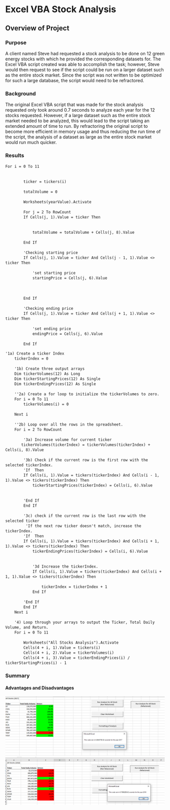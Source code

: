 # Excel VBA Stock Analysis
## Overview of Project
### Purpose
A client named Steve had requested a stock analysis to be done on 12 green energy stocks with which he provided the corresponding datasets for. The Excel VBA script created was able to accomplish the task; however, Steve would then request to see if the script could be run on a larger dataset such as the entire stock market. Since the script was not written to be optimized for such a large database, the script would need to be refractored.
### Background
The original Excel VBA script that was made for the stock analysis requested only took around 0.7 seconds to analyze each year for the 12 stocks requested. However, if a large dataset such as the entire stock market needed to be analyzed, this would lead to the script taking an extended amount of time to run. By refractoring the original script to become more efficient in memory usage and thus reducing the run time of the script, the analysis of a dataset as large as the entire stock market would run much quicker.
### Results
```
For i = 0 To 11
        
        
        ticker = tickers(i)
        
        totalVolume = 0
        
        Worksheets(yearValue).Activate
        
        For j = 2 To RowCount
        If Cells(j, 1).Value = ticker Then
        
        
            totalVolume = totalVolume + Cells(j, 8).Value
            
        End If
        
        'Checking starting price
        If Cells(j, 1).Value = ticker And Cells(j - 1, 1).Value <> ticker Then
            
            'set starting price
            startingPrice = Cells(j, 6).Value
            
            
            
        End If
        
        'Checking ending price
        If Cells(j, 1).Value = ticker And Cells(j + 1, 1).Value <> ticker Then
            
            'set ending price
            endingPrice = Cells(j, 6).Value
            
        End If
```
```
'1a) Create a ticker Index
    tickerIndex = 0

    '1b) Create three output arrays
    Dim tickerVolumes(12) As Long
    Dim tickerStartingPrices(12) As Single
    Dim tickerEndingPrices(12) As Single
    
    ''2a) Create a for loop to initialize the tickerVolumes to zero.
    For i = 0 To 11
        tickerVolumes(i) = 0
        
    Next i
        
    ''2b) Loop over all the rows in the spreadsheet.
    For i = 2 To RowCount
    
        '3a) Increase volume for current ticker
       tickerVolumes(tickerIndex) = tickerVolumes(tickerIndex) + Cells(i, 8).Value
        
        '3b) Check if the current row is the first row with the selected tickerIndex.
        'If  Then
        If Cells(i, 1).Value = tickers(tickerIndex) And Cells(i - 1, 1).Value <> tickers(tickerIndex) Then
            tickerStartingPrices(tickerIndex) = Cells(i, 6).Value
            
            
        'End If
        End If
        
        '3c) check if the current row is the last row with the selected ticker
         'If the next row ticker doesn't match, increase the tickerIndex.
        'If  Then
        If Cells(i, 1).Value = tickers(tickerIndex) And Cells(i + 1, 1).Value <> tickers(tickerIndex) Then
            tickerEndingPrices(tickerIndex) = Cells(i, 6).Value
            

            '3d Increase the tickerIndex.
            If Cells(i, 1).Value = tickers(tickerIndex) And Cells(i + 1, 1).Value <> tickers(tickerIndex) Then
            
                tickerIndex = tickerIndex + 1
            End If
            
        'End If
        End If
    Next i
    
    '4) Loop through your arrays to output the Ticker, Total Daily Volume, and Return.
    For i = 0 To 11
        
        Worksheets("All Stocks Analysis").Activate
        Cells(4 + i, 1).Value = tickers(i)
        Cells(4 + i, 2).Value = tickerVolumes(i)
        Cells(4 + i, 3).Value = tickerEndingPrices(i) / tickerStartingPrices(i) - 1
``` 
### Summary
#### Advantages and Disadvantages
![VBA_Challenge_2017.PNG](https://github.com/tommy-chin/stock-analysis/blob/main/VBA_Challenge_2017.PNG)
![VBA_Challenge_2018.PNG](https://github.com/tommy-chin/stock-analysis/blob/main/VBA_Challenge_2018.PNG)
